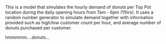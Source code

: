 This is a model that simulates the hourly demand of donuts per Top Pot location during the daily opening hours from 7am - 6pm (11hrs).
It uses a random number generator to simulate demand together with information provided such as high/low customer count per hour, and average number of donuts purchased per customer.

hmmmmm....donuts...
